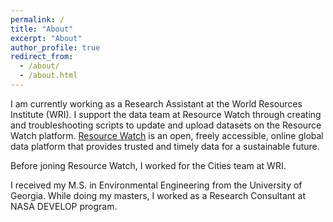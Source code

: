 ```yaml
---
permalink: /
title: "About"
excerpt: "About"
author_profile: true
redirect_from: 
  - /about/
  - /about.html
---
```


I am currently working as a Research Assistant at the World Resources Institute (WRI). I support the data team at Resource Watch through creating and troubleshooting scripts to update and upload datasets on the Resource Watch platform. [Resource Watch](https://resourcewatch.org/) is an open, freely accessible, online global data platform that provides trusted and timely data for a sustainable future.

Before joning Resource Watch, I worked for the Cities team at WRI. 

I received my M.S. in Environmental Engineering from the University of Georgia. While doing my masters, I worked as a Research Consultant at NASA DEVELOP program.
